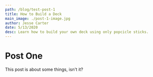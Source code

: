 ```yaml
---
path: /blog/test-post-1
title: How to Build a Deck
main_image: ./post-1-image.jpg
author: Jesse Carter
date: 5/13/2020
desc: Learn how to build your own deck using only popcicle sticks.
---
```


# Post One

This post is about some things, isn't it?